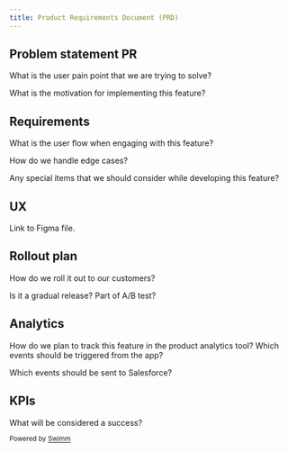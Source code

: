 ```yaml
---
title: Product Requirements Document (PRD)
---
```

## Problem statement PR

What is the user pain point that we are trying to solve?

What is the motivation for implementing this feature?

## Requirements

What is the user flow when engaging with this feature?

How do we handle edge cases?

Any special items that we should consider while developing this feature?

## UX

Link to Figma file.

## Rollout plan

How do we roll it out to our customers?

Is it a gradual release? Part of A/B test?

## Analytics

How do we plan to track this feature in the product analytics tool? Which events should be triggered from the app?

Which events should be sent to Salesforce?

## KPIs

What will be considered a success?

<SwmMeta repo-id="Z2l0aHViJTNBJTNBZWNvbW0lM0ElM0Ftb3NoaWtzd2ltbQ==" repo-name="ecomm"><sup>Powered by [Swimm](https://swimm-web-app--swmdv3-develop-staging-a696gm5o.web.app/)</sup></SwmMeta>
